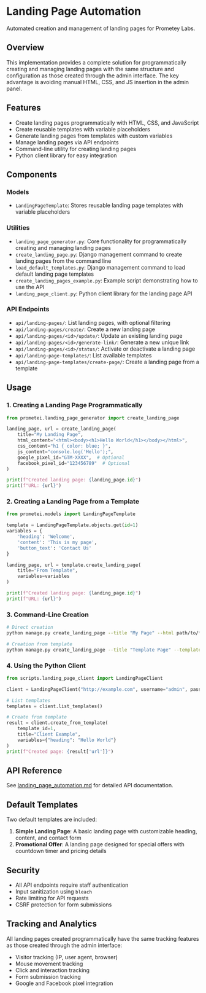 # Landing Page Automation

Automated creation and management of landing pages for Prometey Labs.

## Overview

This implementation provides a complete solution for programmatically creating and managing landing pages with the same structure and configuration as those created through the admin interface. The key advantage is avoiding manual HTML, CSS, and JS insertion in the admin panel.

## Features

- Create landing pages programmatically with HTML, CSS, and JavaScript
- Create reusable templates with variable placeholders
- Generate landing pages from templates with custom variables
- Manage landing pages via API endpoints
- Command-line utility for creating landing pages
- Python client library for easy integration

## Components

### Models

- `LandingPageTemplate`: Stores reusable landing page templates with variable placeholders

### Utilities

- `landing_page_generator.py`: Core functionality for programmatically creating and managing landing pages
- `create_landing_page.py`: Django management command to create landing pages from the command line
- `load_default_templates.py`: Django management command to load default landing page templates
- `create_landing_pages_example.py`: Example script demonstrating how to use the API
- `landing_page_client.py`: Python client library for the landing page API

### API Endpoints

- `api/landing-pages/`: List landing pages, with optional filtering
- `api/landing-pages/create/`: Create a new landing page
- `api/landing-pages/<id>/update/`: Update an existing landing page
- `api/landing-pages/<id>/generate-link/`: Generate a new unique link
- `api/landing-pages/<id>/status/`: Activate or deactivate a landing page
- `api/landing-page-templates/`: List available templates
- `api/landing-page-templates/create-page/`: Create a landing page from a template

## Usage

### 1. Creating a Landing Page Programmatically

```python
from prometei.landing_page_generator import create_landing_page

landing_page, url = create_landing_page(
    title="My Landing Page",
    html_content="<html><body><h1>Hello World</h1></body></html>",
    css_content="h1 { color: blue; }",
    js_content="console.log('Hello');",
    google_pixel_id="GTM-XXXX",  # Optional
    facebook_pixel_id="123456789"  # Optional
)

print(f"Created landing page: {landing_page.id}")
print(f"URL: {url}")
```

### 2. Creating a Landing Page from a Template

```python
from prometei.models import LandingPageTemplate

template = LandingPageTemplate.objects.get(id=1)
variables = {
    'heading': 'Welcome',
    'content': 'This is my page',
    'button_text': 'Contact Us'
}

landing_page, url = template.create_landing_page(
    title="From Template",
    variables=variables
)

print(f"Created landing page: {landing_page.id}")
print(f"URL: {url}")
```

### 3. Command-Line Creation

```bash
# Direct creation
python manage.py create_landing_page --title "My Page" --html path/to/file.html

# Creation from template
python manage.py create_landing_page --title "Template Page" --template-id 1 --variables '{"heading": "Welcome"}'
```

### 4. Using the Python Client

```python
from scripts.landing_page_client import LandingPageClient

client = LandingPageClient("http://example.com", username="admin", password="password")

# List templates
templates = client.list_templates()

# Create from template
result = client.create_from_template(
    template_id=1,
    title="Client Example",
    variables={"heading": "Hello World"}
)
print(f"Created page: {result['url']}")
```

## API Reference

See [landing_page_automation.md](landing_page_automation.md) for detailed API documentation.

## Default Templates

Two default templates are included:

1. **Simple Landing Page**: A basic landing page with customizable heading, content, and contact form
2. **Promotional Offer**: A landing page designed for special offers with countdown timer and pricing details

## Security

- All API endpoints require staff authentication
- Input sanitization using `bleach`
- Rate limiting for API requests
- CSRF protection for form submissions

## Tracking and Analytics

All landing pages created programmatically have the same tracking features as those created through the admin interface:

- Visitor tracking (IP, user agent, browser)
- Mouse movement tracking
- Click and interaction tracking
- Form submission tracking
- Google and Facebook pixel integration 